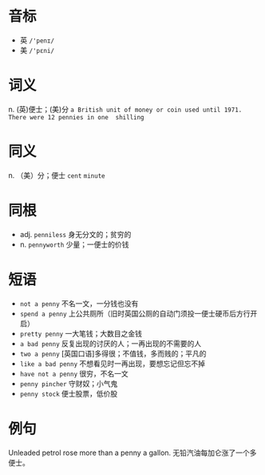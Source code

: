 # 音标

- 英 `/'penɪ/`
- 美 `/'pɛni/`

# 词义

n. (英)便士；(美)分
`a British unit of money or coin used until 1971. There were 12 pennies in one  shilling `

# 同义

n. （美）分；便士
`cent` `minute`

# 同根

- adj. `penniless` 身无分文的；贫穷的
- n. `pennyworth` 少量；一便士的价钱

# 短语

- `not a penny` 不名一文，一分钱也没有
- `spend a penny` 上公共厕所（旧时英国公厕的自动门须投一便士硬币后方行开启）
- `pretty penny` 一大笔钱；大数目之金钱
- `a bad penny` 反复出现的讨厌的人；一再出现的不需要的人
- `two a penny` [英国口语]多得很；不值钱，多而贱的；平凡的
- `like a bad penny` 不想看见时一再出现，要想忘记但忘不掉
- `have not a penny` 很穷，不名一文
- `penny pincher` 守财奴；小气鬼
- `penny stock` 便士股票，低价股

# 例句

Unleaded petrol rose more than a penny a gallon.
无铅汽油每加仑涨了一个多便士。


